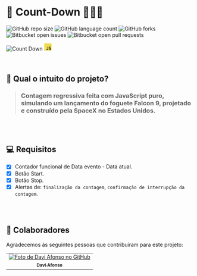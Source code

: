 # 🚀 Count-Down 👨🏻‍🚀

![GitHub repo size](https://img.shields.io/github/repo-size/Daviafonso88/Count-Down)
![GitHub language count](https://img.shields.io/github/languages/count/Daviafonso88/Count-Down)
![GitHub forks](https://img.shields.io/github/forks/Daviafonso88/Count-Down)
![Bitbucket open issues](https://img.shields.io/bitbucket/issues/Daviafonso88/Count-Down)
![Bitbucket open pull requests](https://img.shields.io/bitbucket/pr-raw/Daviafonso88/Count-Down)

![Count Down](https://user-images.githubusercontent.com/89953265/200878522-d0cd89e8-dd2e-437c-806b-26d1024bfbef.gif)
 <img align="rigth" alt="DaviAfonso88-JavaScript" height="20" width="20" src="https://raw.githubusercontent.com/devicons/devicon/master/icons/javascript/javascript-original.svg">
 
<br>

## 🧠 Qual o intuito do projeto?
> ### Contagem regressiva feita com JavaScript puro, simulando um lançamento do foguete Falcon 9, projetado e construído pela SpaceX no Estados Unidos.

<br>
<br>

## 💻 Requisitos  

- [x] Contador funcional de Data evento - Data atual.
- [x] Botão Start.
- [x] Botão Stop.
- [x] Alertas de: `finalização da contagem`, `confirmação de interrupção da contagem`.

<br>
<br>

## 🤝 Colaboradores

Agradecemos às seguintes pessoas que contribuíram para este projeto:

<table>
  <tr>
    <td align="center">
      <a href="#">
         <img src="https://avatars.githubusercontent.com/u/89953265?v=4" width="100px;" alt="Foto de Davi Afonso no GitHub"/><br>
        <sub>
          <b>Davi Afonso</b>
        </sub>
      </a>
    </td>
</table>
   
